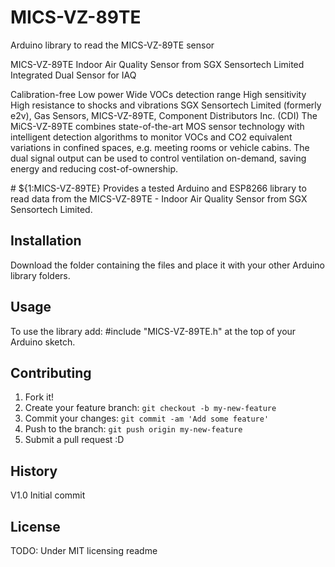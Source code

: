 # MICS-VZ-89TE
Arduino library to read the MICS-VZ-89TE sensor


MICS-VZ-89TE
Indoor Air Quality Sensor from SGX Sensortech Limited
Integrated Dual Sensor for IAQ
 
Calibration-free 
Low power 
Wide VOCs detection range 
High sensitivity 
High resistance to shocks and vibrations
SGX Sensortech Limited (formerly e2v), Gas Sensors, MICS-VZ-89TE, Component Distributors Inc. (CDI)
The MiCS-VZ-89TE combines state-of-the-art MOS sensor technology with intelligent detection algorithms to monitor VOCs and CO2 equivalent variations in confined spaces, e.g. meeting rooms or vehicle cabins.
The dual signal output can be used to control ventilation on-demand, saving energy and reducing cost-of-ownership.

<snippet>
  <content>
# ${1:MICS-VZ-89TE}
Provides a tested Arduino and ESP8266 library to read data from the MICS-VZ-89TE - Indoor Air Quality Sensor from SGX Sensortech Limited.

## Installation
Download the folder containing the files and place it with your other Arduino library folders.

## Usage
To use the library add:
#include "MICS-VZ-89TE.h" at the top of your Arduino sketch.

## Contributing
1. Fork it!
2. Create your feature branch: `git checkout -b my-new-feature`
3. Commit your changes: `git commit -am 'Add some feature'`
4. Push to the branch: `git push origin my-new-feature`
5. Submit a pull request :D
## History
V1.0 Initial commit
## License
TODO: Under MIT licensing
</content>
  <tabTrigger>readme</tabTrigger>
</snippet>
